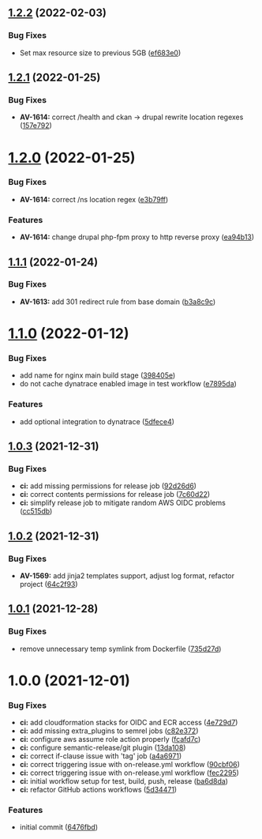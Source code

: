 ## [1.2.2](https://github.com/vrk-kpa/opendata-nginx/compare/v1.2.1...v1.2.2) (2022-02-03)


### Bug Fixes

* Set max resource size to previous 5GB ([ef683e0](https://github.com/vrk-kpa/opendata-nginx/commit/ef683e04d95a54b8e0bc049fa35b271c1049afb0))

## [1.2.1](https://github.com/vrk-kpa/opendata-nginx/compare/v1.2.0...v1.2.1) (2022-01-25)


### Bug Fixes

* **AV-1614:** correct /health and ckan -> drupal rewrite location regexes ([157e792](https://github.com/vrk-kpa/opendata-nginx/commit/157e7929909093a7bd7272b6ef3f3409bab111d4))

# [1.2.0](https://github.com/vrk-kpa/opendata-nginx/compare/v1.1.1...v1.2.0) (2022-01-25)


### Bug Fixes

* **AV-1614:** correct /ns location regex ([e3b79ff](https://github.com/vrk-kpa/opendata-nginx/commit/e3b79ff3473c9f47482fa68b45a0bb4bc0fab5b0))


### Features

* **AV-1614:** change drupal php-fpm proxy to http reverse proxy ([ea94b13](https://github.com/vrk-kpa/opendata-nginx/commit/ea94b1385e8aebbec2c5f01d8d0a10a1b0782671))

## [1.1.1](https://github.com/vrk-kpa/opendata-nginx/compare/v1.1.0...v1.1.1) (2022-01-24)


### Bug Fixes

* **AV-1613:** add 301 redirect rule from base domain ([b3a8c9c](https://github.com/vrk-kpa/opendata-nginx/commit/b3a8c9c1ce0d7e462affe30f2ee4b42cf9b54da9))

# [1.1.0](https://github.com/vrk-kpa/opendata-nginx/compare/v1.0.3...v1.1.0) (2022-01-12)


### Bug Fixes

* add name for nginx main build stage ([398405e](https://github.com/vrk-kpa/opendata-nginx/commit/398405effa3d0e89398ddc2dc82233b60f675d3c))
* do not cache dynatrace enabled image in test workflow ([e7895da](https://github.com/vrk-kpa/opendata-nginx/commit/e7895daba7089ba7f4883146880f003a377bf80d))


### Features

* add optional integration to dynatrace ([5dfece4](https://github.com/vrk-kpa/opendata-nginx/commit/5dfece4373fe3b921a55825799c19617c1bf0172))

## [1.0.3](https://github.com/vrk-kpa/opendata-nginx/compare/v1.0.2...v1.0.3) (2021-12-31)


### Bug Fixes

* **ci:** add missing permissions for release job ([92d26d6](https://github.com/vrk-kpa/opendata-nginx/commit/92d26d6879a9a0b3f10ec047d07236876ea367a5))
* **ci:** correct contents permissions for release job ([7c60d22](https://github.com/vrk-kpa/opendata-nginx/commit/7c60d223617d930be47e1d2d6cc7e11e6a4188bb))
* **ci:** simplify release job to mitigate random AWS OIDC problems ([cc515db](https://github.com/vrk-kpa/opendata-nginx/commit/cc515dbe7026193338c517d070c52c09b0530844))

## [1.0.2](https://github.com/vrk-kpa/opendata-nginx/compare/v1.0.1...v1.0.2) (2021-12-31)


### Bug Fixes

* **AV-1569:** add jinja2 templates support, adjust log format, refactor project ([64c2f93](https://github.com/vrk-kpa/opendata-nginx/commit/64c2f932635b6041e2c37156a2743df2589a80ca))

## [1.0.1](https://github.com/vrk-kpa/opendata-nginx/compare/v1.0.0...v1.0.1) (2021-12-28)


### Bug Fixes

* remove unnecessary temp symlink from Dockerfile ([735d27d](https://github.com/vrk-kpa/opendata-nginx/commit/735d27d19a07d8e16a6de6c4ef52938f32c6c2b0))

# 1.0.0 (2021-12-01)


### Bug Fixes

* **ci:** add cloudformation stacks for OIDC and ECR access ([4e729d7](https://github.com/vrk-kpa/opendata-nginx/commit/4e729d7345836b5e12914244fbb7b806262c5a14))
* **ci:** add missing extra_plugins to semrel jobs ([c82e372](https://github.com/vrk-kpa/opendata-nginx/commit/c82e3729fb9d4d5c04f8b0f3f0149351517fd083))
* **ci:** configure aws assume role action properly ([fcafd7c](https://github.com/vrk-kpa/opendata-nginx/commit/fcafd7c4c56fa822dfdd85a6c1b0c22c4748d92b))
* **ci:** configure semantic-release/git plugin ([13da108](https://github.com/vrk-kpa/opendata-nginx/commit/13da1084668e0b1fe6144dcd9aef727562c44256))
* **ci:** correct if-clause issue with 'tag' job ([a4a6971](https://github.com/vrk-kpa/opendata-nginx/commit/a4a697176858b3ae76861b786c75604829f4a81c))
* **ci:** correct triggering issue with on-release.yml workflow ([90cbf06](https://github.com/vrk-kpa/opendata-nginx/commit/90cbf060097ab9776e60834d5cc435a85070decf))
* **ci:** correct triggering issue with on-release.yml workflow ([fec2295](https://github.com/vrk-kpa/opendata-nginx/commit/fec229537b11ebc15ea73e6f86f899fbe831994f))
* **ci:** initial workflow setup for test, build, push, release ([ba6d8da](https://github.com/vrk-kpa/opendata-nginx/commit/ba6d8dafe6003218675d3c7a7db284f43751540a))
* **ci:** refactor GitHub actions workflows ([5d34471](https://github.com/vrk-kpa/opendata-nginx/commit/5d34471bbc25e6af3a07908794290f5639f709ab))


### Features

* initial commit ([6476fbd](https://github.com/vrk-kpa/opendata-nginx/commit/6476fbd929e899caf2c4f07ee7ab17fc860645dd))
